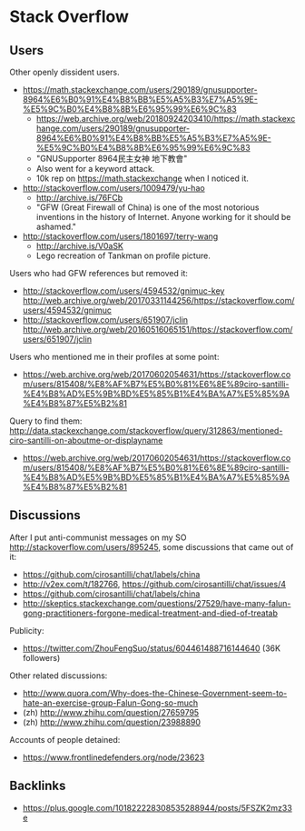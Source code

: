 # Stack Overflow

## Users

Other openly dissident users.

-   <https://math.stackexchange.com/users/290189/gnusupporter-8964%E6%B0%91%E4%B8%BB%E5%A5%B3%E7%A5%9E-%E5%9C%B0%E4%B8%8B%E6%95%99%E6%9C%83>
    - <https://web.archive.org/web/20180924203410/https://math.stackexchange.com/users/290189/gnusupporter-8964%E6%B0%91%E4%B8%BB%E5%A5%B3%E7%A5%9E-%E5%9C%B0%E4%B8%8B%E6%95%99%E6%9C%83>
    - "GNUSupporter 8964民主女神 地下教會"
    - Also went for a keyword attack.
    * 10k rep on https://math.stackexchange when I noticed it.
-   <http://stackoverflow.com/users/1009479/yu-hao>
    - <http://archive.is/76FCb>
    - "GFW (Great Firewall of China) is one of the most notorious inventions in the history of Internet. Anyone working for it should be ashamed."
-   <http://stackoverflow.com/users/1801697/terry-wang>
    - <http://archive.is/V0aSK>
    - Lego recreation of Tankman on profile picture.

Users who had GFW references but removed it:

- <http://stackoverflow.com/users/4594532/gnimuc-key> <http://web.archive.org/web/20170331144256/https://stackoverflow.com/users/4594532/gnimuc> 
- <http://stackoverflow.com/users/651907/jclin> <http://web.archive.org/web/20160516065151/https://stackoverflow.com/users/651907/jclin>

Users who mentioned me in their profiles at some point:

- <https://web.archive.org/web/20170602054631/https://stackoverflow.com/users/815408/%E8%AF%B7%E5%B0%81%E6%8E%89ciro-santilli-%E4%B8%AD%E5%9B%BD%E5%85%B1%E4%BA%A7%E5%85%9A%E4%B8%87%E5%B2%81>

Query to find them: <http://data.stackexchange.com/stackoverflow/query/312863/mentioned-ciro-santilli-on-aboutme-or-displayname>

- <https://web.archive.org/web/20170602054631/https://stackoverflow.com/users/815408/%E8%AF%B7%E5%B0%81%E6%8E%89ciro-santilli-%E4%B8%AD%E5%9B%BD%E5%85%B1%E4%BA%A7%E5%85%9A%E4%B8%87%E5%B2%81>

## Discussions

After I put anti-communist messages on my SO <http://stackoverflow.com/users/895245>, some discussions that came out of it:

- <https://github.com/cirosantilli/chat/labels/china>
- <http://v2ex.com/t/182766>, <https://github.com/cirosantilli/chat/issues/4>
- <https://github.com/cirosantilli/chat/labels/china>
- <http://skeptics.stackexchange.com/questions/27529/have-many-falun-gong-practitioners-forgone-medical-treatment-and-died-of-treatab>

Publicity:

- <https://twitter.com/ZhouFengSuo/status/604461488716144640> (36K followers)

Other related discussions:

- http://www.quora.com/Why-does-the-Chinese-Government-seem-to-hate-an-exercise-group-Falun-Gong-so-much
- (zh) http://www.zhihu.com/question/27659795
- (zh) http://www.zhihu.com/question/23988890

Accounts of people detained:

- <https://www.frontlinedefenders.org/node/23623>

## Backlinks

- <https://plus.google.com/101822228308535288944/posts/5FSZK2mz33e>
